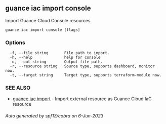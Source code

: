 ## guance iac import console

Import Guance Cloud Console resources

```
guance iac import console [flags]
```

### Options

```
  -f, --file string       File path to import.
  -h, --help              help for console
  -o, --out string        Output file path.
  -r, --resource string   Source type, supports dashboard, monitor now.
  -t, --target string     Target type, supports terraform-module now.
```

### SEE ALSO

- [guance iac import](guance_iac_import.md) - Import external resource as Guance Cloud IaC resource

###### Auto generated by spf13/cobra on 6-Jun-2023
